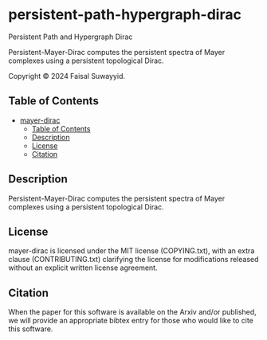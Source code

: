 # persistent-path-hypergraph-dirac
Persistent Path and Hypergraph Dirac

Persistent-Mayer-Dirac computes the persistent spectra of Mayer complexes using a persistent topological Dirac.

Copyright © 2024 Faisal Suwayyid.

## Table of Contents

- [mayer-dirac](#mayer-dirac)
  - [Table of Contents](#table-of-contents)
  - [Description](#description)
  - [License](#license)
  - [Citation](#citation)

## Description

Persistent-Mayer-Dirac computes the persistent spectra of Mayer complexes using a persistent topological Dirac.

## License

mayer-dirac is licensed under the MIT license (COPYING.txt), with an extra clause (CONTRIBUTING.txt) clarifying the license for modifications released without an explicit written license agreement.

## Citation

When the paper for this software is available on the Arxiv and/or published, we will provide an appropriate bibtex entry for those who would like to cite this software.


